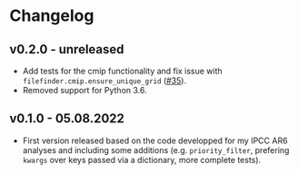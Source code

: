# Changelog


## v0.2.0 - unreleased

- Add tests for the cmip functionality and fix issue with `filefinder.cmip.ensure_unique_grid`
  ([#35](https://github.com/mathause/filefinder/pull/35)).
- Removed support for Python 3.6.

## v0.1.0 - 05.08.2022

- First version released based on the code developped for my IPCC AR6 analyses and including some additions (e.g. `priority_filter`, prefering `kwargs` over keys passed via a dictionary, more complete tests).
